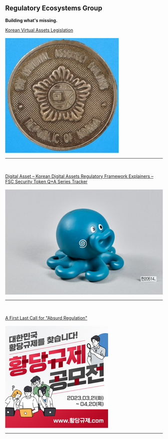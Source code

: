 ## Regulatory Ecosystems Group

**Building what's missing.**

[Korean Virtual Assets Legislation](https://www.regulationasia.com/koreas-new-crypto-bill-passes-key-legislative-subcommittee/) 
<br><br>
<img src="images/NA Medal.png?raw=true"/>

---
<br><br>
[Digital Asset – Korean Digital Assets Regulatory Framework Explainers – FSC Security Token Q+A Series Tracker](/pdf/1677615857146.pdf)
<br><br>
<img src="images/Woori Octo.png?raw=true"/>

---
<br><br>
[A First Last Call for "Absurd Regulation"](https://perma.cc/E5KA-BKCM)
<br><br>
<img src="images/1681970527650.png?raw=true"/>

---
